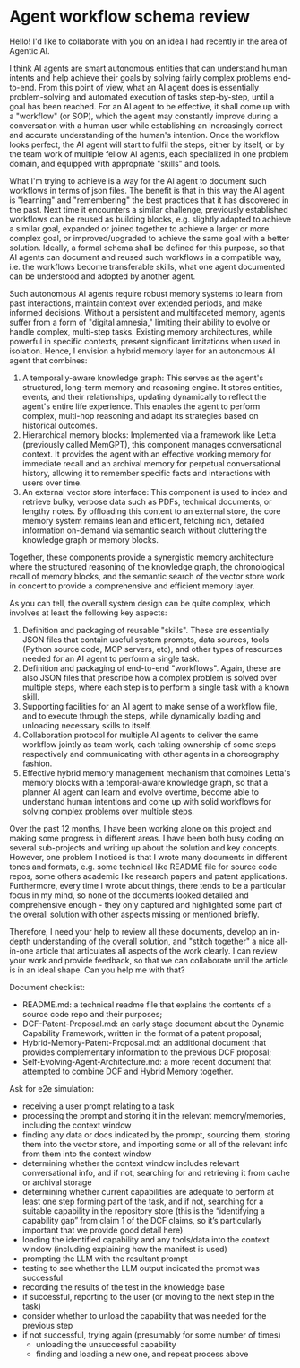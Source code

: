 # Agent workflow schema review

Hello! I'd like to collaborate with you on an idea I had recently in the area of Agentic AI.

I think AI agents are smart autonomous entities that can understand human intents and help achieve their goals by solving fairly complex problems end-to-end.
From this point of view, what an AI agent does is essentially problem-solving and automated execution of tasks step-by-step, until a goal has been reached.
For an AI agent to be effective, it shall come up with a "workflow" (or SOP), which the agent may constantly improve during a conversation with a human user
while establishing an increasingly correct and accurate understanding of the human's intention. Once the workflow looks perfect, the AI agent will start to
fulfil the steps, either by itself, or by the team work of multiple fellow AI agents, each specialized in one problem domain, and equipped with appropriate
"skills" and tools.

What I'm trying to achieve is a way for the AI agent to document such workflows in terms of json files. The benefit is that in this way the AI agent is
"learning" and "remembering" the best practices that it has discovered in the past. Next time it encounters a similar challenge, previously established
workflows can be reused as building blocks, e.g. slightly adapted to achieve a similar goal, expanded or joined together to achieve a larger or more complex
goal, or improved/upgraded to achieve the same goal with a better solution. Ideally, a formal schema shall be defined for this purpose, so that AI agents can
document and reused such workflows in a compatible way, i.e. the workflows become transferable skills, what one agent documented can be understood and adopted
by another agent.

Such autonomous AI agents require robust memory systems to learn from past interactions, maintain context over extended periods, and make informed decisions. 
Without a persistent and multifaceted memory, agents suffer from a form of "digital amnesia," limiting their ability to evolve or handle complex, multi-step
tasks. Existing memory architectures, while powerful in specific contexts, present significant limitations when used in isolation. Hence, I envision a hybrid
memory layer for an autonomous AI agent that combines:

1. A temporally-aware knowledge graph: This serves as the agent's structured, long-term memory and reasoning engine. It stores entities, events, and their
   relationships, updating dynamically to reflect the agent's entire life experience. This enables the agent to perform complex, multi-hop reasoning and adapt 
   its strategies based on historical outcomes.
2. Hierarchical memory blocks: Implemented via a framework like Letta (previously called MemGPT), this component manages conversational context. It provides
   the agent with an effective working memory for immediate recall and an archival memory for perpetual conversational history, allowing it to remember specific
   facts and interactions with users over time.
3. An external vector store interface: This component is used to index and retrieve bulky, verbose data such as PDFs, technical documents, or lengthy notes.
   By offloading this content to an external store, the core memory system remains lean and efficient, fetching rich, detailed information on-demand via semantic
   search without cluttering the knowledge graph or memory blocks.

Together, these components provide a synergistic memory architecture where the structured reasoning of the knowledge graph, the chronological recall of memory
blocks, and the semantic search of the vector store work in concert to provide a comprehensive and efficient memory layer.

As you can tell, the overall system design can be quite complex, which involves at least the following key aspects:

1. Definition and packaging of reusable "skills". These are essentially JSON files that contain useful system prompts, data sources, tools (Python source code,
   MCP servers, etc), and other types of resources needed for an AI agent to perform a single task.
2. Definition and packaging of end-to-end "workflows". Again, these are also JSON files that prescribe how a complex problem is solved over multiple steps, where
   each step is to perform a single task with a known skill.
3. Supporting facilities for an AI agent to make sense of a workflow file, and to execute through the steps, while dynamically loading and unloading necessary
   skills to itself.
4. Collaboration protocol for multiple AI agents to deliver the same workflow jointly as team work, each taking ownership of some steps respectively and communicating
   with other agents in a choreography fashion.
5. Effective hybrid memory management mechanism that combines Letta's memory blocks with a temporal-aware knowledge graph, so that a planner AI agent can learn
   and evolve overtime, become able to understand human intentions and come up with solid workflows for solving complex problems over multiple steps.

Over the past 12 months, I have been working alone on this project and making some progress in different areas. I have been both busy coding on several sub-projects
and writing up about the solution and key concepts. However, one problem I noticed is that I wrote many documents in different tones and formats, e.g. some technical
like README file for source code repos, some others academic like research papers and patent applications. Furthermore, every time I wrote about things, there tends
to be a particular focus in my mind, so none of the documents looked detailed and comprehensive enough - they only captured and highlighted some part of the overall
solution with other aspects missing or mentioned briefly.

Therefore, I need your help to review all these documents, develop an in-depth understanding of the overall solution, and "stitch together" a nice all-in-one article
that articulates all aspects of the work clearly. I can review your work and provide feedback, so that we can collaborate until the article is in an ideal shape.
Can you help me with that?







Document checklist:
- README.md: a technical readme file that explains the contents of a source code repo and their purposes;
- DCF-Patent-Proposal.md: an early stage document about the Dynamic Capability Framework, written in the format of a patent proposal;
- Hybrid-Memory-Patent-Proposal.md: an additional document that provides complementary information to the previous DCF proposal;
- Self-Evolving-Agent-Architecture.md: a more recent document that attempted to combine DCF and Hybrid Memory together.














Ask for e2e simulation:
- receiving a user prompt relating to a task
- processing the prompt and storing it in the relevant memory/memories, including the context window
- finding any data or docs indicated by the prompt, sourcing them, storing them into the vector store, and importing some or all of the relevant info from them into the context window
- determining whether the context window includes relevant conversational info, and if not, searching for and retrieving it from cache or archival storage
- determining whether current capabilities are adequate to perform at least one step forming part of the task, and if not, searching for a suitable capability in the repository store (this is the “identifying a capability gap” from claim 1 of the DCF claims, so it’s particularly important that we provide good detail here)
- loading the identified capability and any tools/data into the context window (including explaining how the manifest is used)
- prompting the LLM with the resultant prompt
- testing to see whether the LLM output indicated the prompt was successful
- recording the results of the test in the knowledge base
- if successful, reporting to the user (or moving to the next step in the task)
- consider whether to unload the capability that was needed for the previous step
- if not successful, trying again (presumably for some number of times)
  - unloading the unsuccessful capability
  - finding and loading a new one, and repeat process above


